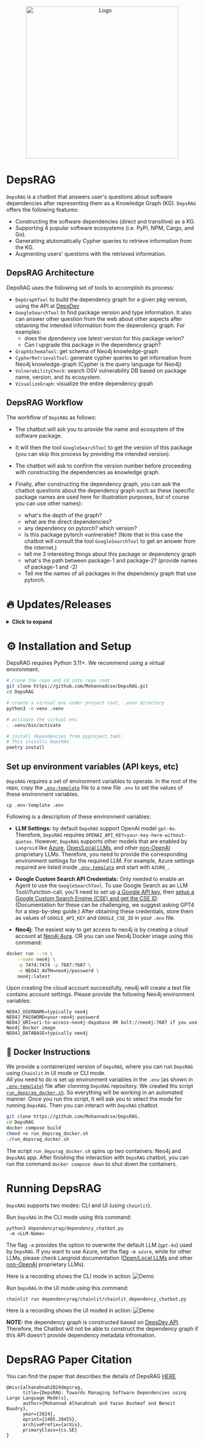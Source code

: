 <div align="center">
  <img src="docs/DepRAG.png" alt="Logo" 
        width="400" align="center">
</div>



# DepsRAG

`DepsRAG` is a chatbot that answers user's questions about software dependencies after representing them as a Knowledge Graph (KG). `DepsRAG` offers the following features:
- Constructing the software dependencies (direct and transitive) as a KG.
- Supporting 4 popular software ecosystems (i.e. PyPI, NPM, Cargo, and Go). 
- Generatiing atutomatically Cypher queries to retrieve information from the KG.
- Augmenting users' questions with the retrieved information.

## DepsRAG Architecture

DepsRAG uses the following set of tools to accomplish its process:

- `DepGraphTool` to build the dependency graph for a given pkg version, using the API
   at [DepsDev](https://deps.dev/)
- `GoogleSearchTool` to find package version and type information. It also can answer
other question from the web about other aspects after obtaining the intended information
from the dependency graph. For examples:
  - does the dpendency use latest version for this package verion?
  - Can I upgrade this package in the dependency graph?
- `GraphSchemaTool`: get schema of Neo4j knowledge-graph
- `CypherRetrievalTool`: generate cypher queries to get information from
   Neo4j knowledge-graph (Cypher is the query language for Neo4j)
- `VulnerabilityCheck`: search OSV vulnerability DB based on package name, version, and 
its ecosystem.
- `VisualizeGraph`: visualize the entire dependency grpah

## DepsRAG Workflow

The workflow of `DepsRAG` as follows: 
- The chatbot will ask you to provide the name and ecosystem of the software package.
- It will then the tool `GoogleSearchTool` to get the version of this package (you can skip this process by providing the intended version).
- The chatbot will ask to confirm the version number before proceeding with constructing the dependencies as knowledge graph.
-  Finally, after constructing the dependency graph, you can ask the chatbot
questions about the dependency graph such as these (specific package names are
used here for illustration purposes, but of course you can use other names):

   - what's the depth of the graph?
   - what are the direct dependencies?
   - any dependency on pytorch? which version?
   - Is this package pytorch vunlnerable?
  (Note that in this case the chatbot will consult the 
  tool `GoogleSearchTool` to get an answer from the internet.)
   - tell me 3 interesting things about this package or dependency graph
   - what's the path between package-1 and package-2? (provide names of package-1
  and -2)
   - Tell me the names of all packages in the dependency graph that use pytorch.


# :fire: Updates/Releases

<details>
<summary> <b>Click to expand</b></summary>

- **Aug 2024:** 
  - Adding DuckDuck web search tool.

- **July 2024:** 
  - Creating containerized version of DepsRAG that support UI and CLI mode.

- **May 2024:** 
  - Adding integration with [OSV](https://osv.dev/) vulnerability database to search for 
  vulnerabilities

- **April 2024:**
   - Supporting the construction of dependency graph for Go, Cargo, and NPM.

- **March 2024:**
   - Supporting Chainlit to run DepsRAG via UI

- **Feb 2024:**
   - Adding tool to visualize the dependency graph

</details>


# :gear: Installation and Setup
DepsRAG requires Python 3.11+. We recommend using a virtual environment.

```bash
# clone the repo and cd into repo root
git clone https://github.com/Mohannadcse/DepsRAG.git
cd DepsRAG

# create a virtual env under project root, .venv directory
python3 -m venv .venv

# activate the virtual env
. .venv/bin/activate

# install dependencies from pyproject.toml:
# This installs DepsRAG
poetry install 
```

## Set up environment variables (API keys, etc)

`DepsRAG` requires a set of environment variables to operate. In the root of the repo, copy the [`.env-template`](.env-template) file to a new file `.env` to set the values of these environment variables.

```
cp .env-template .env
```

Following is a description of these environment variables:

- **LLM Settings:** by default `DepsRAG` support OpenAI model `gpt-4o`. Therefore, `DepsRAG` requires `OPENAI_API_KEY=your-key-here-without-quotes`. However, `DepsRAG` supports other models that are enabled by `Langroid` like [Azure](https://github.com/langroid/langroid?tab=readme-ov-file#set-up-environment-variables-api-keys-etc), [Open/Local LLMs](https://langroid.github.io/langroid/tutorials/local-llm-setup/), and other [non-OpenAI](https://langroid.github.io/langroid/tutorials/non-openai-llms/) proprietary LLMs. Therefore, you need to provide the corresponding environment settings for the required LLM. For example, Azure settings required are listed inside [`.env-template`](.env-template) and start with `AZURE_`.

- **Google Custom Search API Credentials:** Only needed to enable an Agent to use the `GoogleSearchTool`.
  To use Google Search as an LLM Tool//function-call, 
  you'll need to set up 
  [a Google API key](https://developers.google.com/custom-search/v1/introduction#identify_your_application_to_google_with_api_key),
  then [setup a Google Custom Search Engine (CSE) and get the CSE ID](https://developers.google.com/custom-search/docs/tutorial/creatingcse).
  (Documentation for these can be challenging, we suggest asking GPT4 for a step-by-step guide.)
  After obtaining these credentials, store them as values of 
  `GOOGLE_API_KEY` and `GOOGLE_CSE_ID` in your `.env` file. 

- **Neo4j:** The easiest way to get access to neo4j is
by creating a cloud account at [Neo4j Aura](https://neo4j.com/cloud/platform/aura-graph-database/). OR you
can use Neo4j Docker image using this command:

```bash
docker run --rm \
    --name neo4j \
    -p 7474:7474 -p 7687:7687 \
    -e NEO4J_AUTH=neo4j/password \
    neo4j:latest
```

Upon creating the cloud account successfully, neo4j will create a text file contains
account settings. Please provide the following Neo4j environment variables: 

```
NEO4J_USERNAME=typically neo4j
NEO4J_PASSWORD=your-neo4j-password
NEO4J_URI=uri-to-access-neo4j-dayabase OR bolt://neo4j:7687 if you use Neo4j Docker image
NEO4J_DATABASE=typically neo4j
```

## :whale: Docker Instructions

We provide a containerized version of `DepsRAG`, where you can run `DepsRAG` using
 `Chainlit` in UI mode or CLI mode.  
All you need to do is set up environment variables in the `.env`
 (as shown in [`.env-template`](.env-template)) file after clonning `DepsRAG` repository.
We created ths script [`run_depsrag_docker.sh`](run_depsrag_docker.sh). So everything
 will be working in an automated manner. Once you run this script, it will ask you to
 select the mode for running `DepsRAG`. Then you can interact with `DepsRAG` chatbot. 

```bash
git clone https://github.com/Mohannadcse/DepsRAG.
cd DepsRAG
docker compose build
chmod +x run_depsrag_docker.sh
./run_depsrag_docker.sh
```
The script `run_depsrag_docker.sh` spins up two containers: Neo4j and `DepsRAG` app.
After finishing the interaction with `DepsRAG` chatbot, you can run the command
 `docker compose down` to shut down the containers.

# Running DepsRAG

`DepsRAG` supports two modes: CLI and UI (using `chainlit`).

Run `DepsRAG` in the CLI mode using this command:
```
python3 dependencyrag/dependency_chatbot.py
 -m <LLM-Name>
```

The flag `-m` provides the option to overwrite the default LLM (`gpt-4o`) used by `DepsRAG`. If you want to use Azure, set the flag `-m azure`, while for other LLMs, please check Langroid documentation ([Open/Local LLMs](https://langroid.github.io/langroid/tutorials/local-llm-setup/) and other [non-OpenAI](https://langroid.github.io/langroid/tutorials/non-openai-llms/) proprietary LLMs).

Here is a recording shows the CLI mode in action:
![Demo](docs/dependency_chatbot.gif)


Run `DepsRAG` in the UI mode using this command:
```
chainlit run dependencyrag/chainlit/chainlit_dependency_chatbot.py
```

Here is a recording shows the UI moded in action:
![Demo](docs/chainlit_dependency_chatbot.gif)

**NOTE:** the dependency graph is constructed based
on [DepsDev API](https://deps.dev/). Therefore, the Chatbot will not be able to
construct the dependency graph if this API doesn't provide dependency metadata
infromation.


# DepsRAG Paper Citation

You can find the paper that describes the details of DepsRAG [HERE](https://arxiv.org/abs/2405.20455)

```
@misc{alhanahnah2024depsrag,
      title={DepsRAG: Towards Managing Software Dependencies using Large Language Models}, 
      author={Mohannad Alhanahnah and Yazan Boshmaf and Benoit Baudry},
      year={2024},
      eprint={2405.20455},
      archivePrefix={arXiv},
      primaryClass={cs.SE}
}
```

